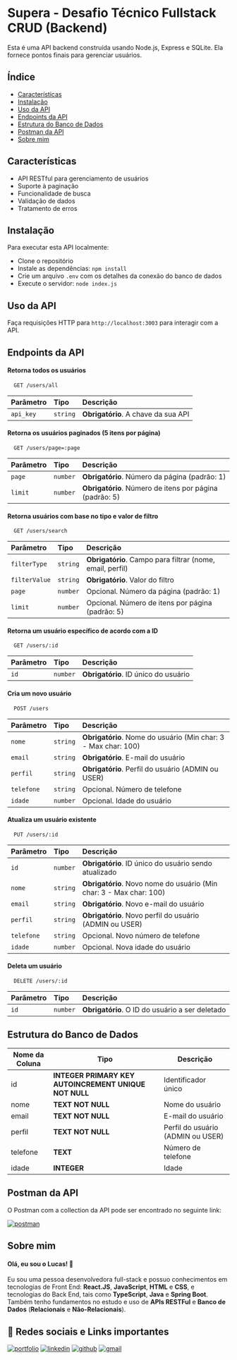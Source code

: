 
# Supera - Desafio Técnico Fullstack CRUD (Backend)

Esta é uma API backend construída usando Node.js, Express e SQLite. Ela fornece pontos finais para gerenciar usuários.


## Índice

- [Características](#características)
- [Instalação](#instalação)
- [Uso da API](#uso-da-api)
- [Endpoints da API](#endpoints-da-api)
- [Estrutura do Banco de Dados](#estrutura-do-banco-de-dados)
- [Postman da API](#postman-da-api)
- [Sobre mim](#sobre-mim)

## Características

- API RESTful para gerenciamento de usuários
- Suporte à paginação
- Funcionalidade de busca
- Validação de dados
- Tratamento de erros
## Instalação

Para executar esta API localmente:

- Clone o repositório
- Instale as dependências: `npm install`
- Crie um arquivo `.env` com os detalhes da conexão do banco de dados
- Execute o servidor: `node index.js`
## Uso da API

Faça requisições HTTP para `http://localhost:3003` para interagir com a API.

## Endpoints da API

#### Retorna todos os usuários

```http
  GET /users/all
```

| Parâmetro   | Tipo       | Descrição                           |
| :---------- | :--------- | :---------------------------------- |
| `api_key` | `string` | **Obrigatório**. A chave da sua API |

#### Retorna os usuários paginados (5 itens por página)

```http
  GET /users/page=:page
```

| Parâmetro   | Tipo       | Descrição                                   |
| :---------- | :--------- | :------------------------------------------ |
| `page`      | `number`  | **Obrigatório**. Número da página (padrão: 1) |
| `limit`     | `number`  | **Obrigatório**. Número de itens por página (padrão: 5) |

#### Retorna usuários com base no tipo e valor de filtro

```http
  GET /users/search
```

| Parâmetro   | Tipo       | Descrição                                   |
| :---------- | :--------- | :------------------------------------------ |
| `filterType`| `string`  | **Obrigatório**. Campo para filtrar (nome, email, perfil) |
| `filterValue`| `string`  | **Obrigatório**. Valor do filtro |
| `page`      | `number`  | Opcional. Número da página (padrão: 1) |
| `limit`     | `number`  | Opcional. Número de itens por página (padrão: 5) |

#### Retorna um usuário específico de acordo com a ID

```http
  GET /users/:id
```

| Parâmetro   | Tipo       | Descrição                                   |
| :---------- | :--------- | :------------------------------------------ |
| `id`        | `number`  | **Obrigatório**. ID único do usuário |

#### Cria um novo usuário

```http
  POST /users
```

| Parâmetro   | Tipo       | Descrição                                   |
| :---------- | :--------- | :------------------------------------------ |
| `nome`      | `string`  | **Obrigatório**. Nome do usuário (Min char: 3 - Max char: 100)|
| `email`     | `string`  | **Obrigatório**. E-mail do usuário |
| `perfil`    | `string`  | **Obrigatório**. Perfil do usuário (ADMIN ou USER) |
| `telefone`  | `string`  | Opcional. Número de telefone |
| `idade`     | `number`  | Opcional. Idade do usuário |

#### Atualiza um usuário existente

```http
  PUT /users/:id
```

| Parâmetro   | Tipo       | Descrição                                   |
| :---------- | :--------- | :------------------------------------------ |
| `id`        | `number`  | **Obrigatório**. ID único do usuário sendo atualizado |
| `nome`      | `string`  | **Obrigatório**. Novo nome do usuário (Min char: 3 - Max char: 100)|
| `email`     | `string`  | **Obrigatório**. Novo e-mail do usuário |
| `perfil`    | `string`  | **Obrigatório**. Novo perfil do usuário (ADMIN ou USER) |
| `telefone`  | `string`  | Opcional. Novo número de telefone |
| `idade`     | `number`  | Opcional. Nova idade do usuário |

#### Deleta um usuário

```http
  DELETE /users/:id
```

| Parâmetro   | Tipo       | Descrição                                   |
| :---------- | :--------- | :------------------------------------------ |
| `id`      | `number` | **Obrigatório**. O ID do usuário a ser deletado |


## Estrutura do Banco de Dados

| Nome da Coluna  |        Tipo         |      Descrição      |
|-----------------|---------------------|---------------------|
| id              | **INTEGER PRIMARY KEY AUTOINCREMENT UNIQUE NOT NULL** | Identificador único |
| nome            | **TEXT NOT NULL**       | Nome do usuário     |
| email           | **TEXT NOT NULL**       | E-mail do usuário   |
| perfil          | **TEXT NOT NULL**       | Perfil do usuário (ADMIN ou USER)  |
| telefone        | **TEXT**                | Número de telefone  |
| idade           | **INTEGER**             | Idade               |

## Postman da API

O Postman com a collection da API pode ser encontrado no seguinte link:

[![postman](https://img.shields.io/badge/postman-FF6C37?style=for-the-badge&logo=postman&logoColor=white)](https://valverde-lucas-9300.postman.co/workspace/Valverde-Lucas-Workspace~7810308d-311b-45bd-9aa3-c50781b57a80/collection/31306653-93313a69-677b-4260-950b-27512e27322c?action=share&creator=31306653)



## Sobre mim

#### Olá, eu sou o Lucas! 👋

Eu sou uma pessoa desenvolvedora full-stack e possuo conhecimentos em tecnologias de Front End: **React.JS**, **JavaScript**, **HTML** e **CSS**, e tecnologias do Back End, tais como **TypeScript**, **Java** e **Spring Boot**. Também tenho fundamentos no estudo e uso de **APIs RESTFul** e **Banco de Dados** (**Relacionais** e **Não-Relacionais**).

## 🔗 Redes sociais e Links importantes
[![portfolio](https://img.shields.io/badge/portfolio-fd2282?style=for-the-badge&logo=ko-fi&logoColor=white)](https://valverde-lucas-portfolio.vercel.app)
[![linkedin](https://img.shields.io/badge/linkedin-0A66C2?style=for-the-badge&logo=linkedin&logoColor=white)](https://www.linkedin.com/in/valverde-lucas/)
[![github](https://img.shields.io/badge/github-000?style=for-the-badge&logo=github&logoColor=yellow)](https://github.com/ValverdeLucas/)
[![gmail](https://img.shields.io/badge/gmail-EDE7E3?style=for-the-badge&logo=gmail&logoColor=db4a39)](mailto:valverdelucas95@gmail.com)

